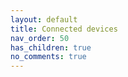 ```yaml
---
layout: default
title: Connected devices
nav_order: 50
has_children: true
no_comments: true
---
```

